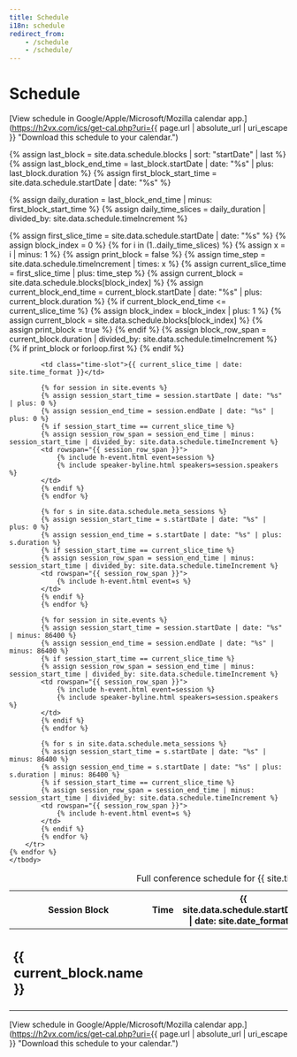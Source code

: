 ```yaml
---
title: Schedule
i18n: schedule
redirect_from:
    - /schedule
    - /schedule/
---
```


# Schedule

[View schedule in Google/Apple/Microsoft/Mozilla calendar app.](https://h2vx.com/ics/get-cal.php?uri={{ page.url | absolute_url | uri_escape }} "Download this schedule to your calendar.")

{% assign last_block = site.data.schedule.blocks | sort: "startDate" | last %}
{% assign last_block_end_time = last_block.startDate | date: "%s" | plus: last_block.duration %}
{% assign first_block_start_time = site.data.schedule.startDate | date: "%s" %}

{% assign daily_duration = last_block_end_time | minus: first_block_start_time %}
{% assign daily_time_slices = daily_duration | divided_by: site.data.schedule.timeIncrement %}

<table id="conference-schedule">
    <caption>Full conference schedule for {{ site.title }}</caption>
    <thead>
        <tr>
            <th scope="col">
                Session Block
            </th>
            <th scope="col">
                Time
            </th>
            <th scope="col">
                {{ site.data.schedule.startDate | date: site.date_format }}
            </th>
            <th scope="col">
                {{ site.data.schedule.endDate | date: site.date_format }}
            </th>
        </tr>
    </thead>
    <tbody>
    {% assign first_slice_time = site.data.schedule.startDate | date: "%s" %}
    {% assign block_index = 0 %}
    {% for i in (1..daily_time_slices) %}
        {% assign x = i | minus: 1 %}
        {% assign print_block = false %}
        {% assign time_step = site.data.schedule.timeIncrement | times: x %}
        {% assign current_slice_time = first_slice_time | plus: time_step %}
        {% assign current_block = site.data.schedule.blocks[block_index] %}
        {% assign current_block_end_time = current_block.startDate | date: "%s" | plus: current_block.duration %}
        {% if current_block_end_time <= current_slice_time %}
            {% assign block_index = block_index | plus: 1 %}
            {% assign current_block = site.data.schedule.blocks[block_index] %}
            {% assign print_block = true %}
        {% endif %}
        {% assign block_row_span = current_block.duration | divided_by: site.data.schedule.timeIncrement %}
        <tr>
            {% if print_block or forloop.first %}
            <td class="block-name" rowspan="{{ block_row_span }}">
                <h2>{{ current_block.name }}</h2>
            </td>
            {% endif %}

            <td class="time-slot">{{ current_slice_time | date: site.time_format }}</td>

            {% for session in site.events %}
            {% assign session_start_time = session.startDate | date: "%s" | plus: 0 %}
            {% assign session_end_time = session.endDate | date: "%s" | plus: 0 %}
            {% if session_start_time == current_slice_time %}
            {% assign session_row_span = session_end_time | minus: session_start_time | divided_by: site.data.schedule.timeIncrement %}
            <td rowspan="{{ session_row_span }}">
                {% include h-event.html event=session %}
                {% include speaker-byline.html speakers=session.speakers %}
            </td>
            {% endif %}
            {% endfor %}

            {% for s in site.data.schedule.meta_sessions %}
            {% assign session_start_time = s.startDate | date: "%s" | plus: 0 %}
            {% assign session_end_time = s.startDate | date: "%s" | plus: s.duration %}
            {% if session_start_time == current_slice_time %}
            {% assign session_row_span = session_end_time | minus: session_start_time | divided_by: site.data.schedule.timeIncrement %}
            <td rowspan="{{ session_row_span }}">
                {% include h-event.html event=s %}
            </td>
            {% endif %}
            {% endfor %}

            {% for session in site.events %}
            {% assign session_start_time = session.startDate | date: "%s" | minus: 86400 %}
            {% assign session_end_time = session.endDate | date: "%s" | minus: 86400 %}
            {% if session_start_time == current_slice_time %}
            {% assign session_row_span = session_end_time | minus: session_start_time | divided_by: site.data.schedule.timeIncrement %}
            <td rowspan="{{ session_row_span }}">
                {% include h-event.html event=session %}
                {% include speaker-byline.html speakers=session.speakers %}
            </td>
            {% endif %}
            {% endfor %}

            {% for s in site.data.schedule.meta_sessions %}
            {% assign session_start_time = s.startDate | date: "%s" | minus: 86400 %}
            {% assign session_end_time = s.startDate | date: "%s" | plus: s.duration | minus: 86400 %}
            {% if session_start_time == current_slice_time %}
            {% assign session_row_span = session_end_time | minus: session_start_time | divided_by: site.data.schedule.timeIncrement %}
            <td rowspan="{{ session_row_span }}">
                {% include h-event.html event=s %}
            </td>
            {% endif %}
            {% endfor %}
        </tr>
    {% endfor %}
    </tbody>
</table>

[View schedule in Google/Apple/Microsoft/Mozilla calendar app.](https://h2vx.com/ics/get-cal.php?uri={{ page.url | absolute_url | uri_escape }} "Download this schedule to your calendar.")
